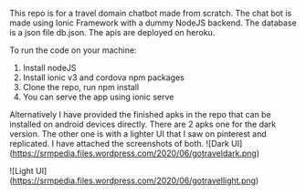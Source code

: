 This repo is for a travel domain chatbot made from scratch.
The chat bot is made using Ionic Framework with a dummy NodeJS backend.
The database is a json file db.json.
The apis are deployed on heroku.

To run the code on your machine:
1. Install nodeJS
2. Install ionic v3 and cordova npm packages
3. Clone the repo, run npm install
4. You can serve the app using ionic serve

Alternatively I have provided the finished apks in the repo that can be installed on android devices directly.
There are 2 apks one for the dark version. The other one is with a lighter UI that I saw on pinterest and replicated.
I have attached the screenshots of both.
![Dark UI]
(https://srmpedia.files.wordpress.com/2020/06/gotraveldark.png)

![Light UI]
(https://srmpedia.files.wordpress.com/2020/06/gotravellight.png)
